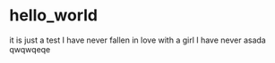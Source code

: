 # hello_world
it is just a test
I have never fallen in love with a girl
I have never
asada
qwqwqeqe
